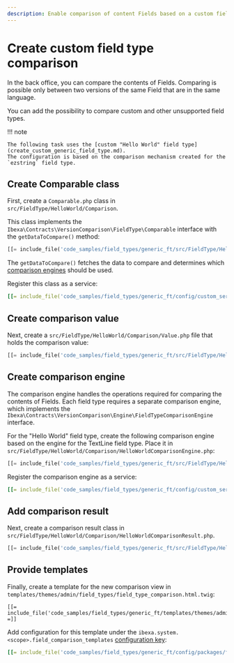 ```yaml
---
description: Enable comparison of content Fields based on a custom field type.
---
```


# Create custom field type comparison

In the back office, you can compare the contents of Fields.
Comparing is possible only between two versions of the same Field that are in the same language.

You can add the possibility to compare custom and other unsupported field types.

!!! note

    The following task uses the [custom "Hello World" field type](create_custom_generic_field_type.md).
    The configuration is based on the comparison mechanism created for the `ezstring` field type.

## Create Comparable class

First, create a `Comparable.php` class in `src/FieldType/HelloWorld/Comparison`.

This class implements the `Ibexa\Contracts\VersionComparison\FieldType\Comparable` interface with the `getDataToCompare()` method:

``` php
[[= include_file('code_samples/field_types/generic_ft/src/FieldType/HelloWorld/Comparison/Comparable.php') =]]
```

The `getDataToCompare()` fetches the data to compare and determines which [comparison engines](#create-comparison-engine) should be used.

Register this class as a service:

``` yaml
[[= include_file('code_samples/field_types/generic_ft/config/custom_services.yaml', 0, 1) =]][[= include_file('code_samples/field_types/generic_ft/config/custom_services.yaml', 7, 10) =]]
```

## Create comparison value

Next, create a `src/FieldType/HelloWorld/Comparison/Value.php` file that holds the comparison value:

``` php
[[= include_file('code_samples/field_types/generic_ft/src/FieldType/HelloWorld/Comparison/Value.php') =]]
```

## Create comparison engine

The comparison engine handles the operations required for comparing the contents of Fields.
Each field type requires a separate comparison engine, which implements the `Ibexa\Contracts\VersionComparison\Engine\FieldTypeComparisonEngine` interface.

For the "Hello World" field type, create the following comparison engine based on the engine for the TextLine field type.
Place it in `src/FieldType/HelloWorld/Comparison/HelloWorldComparisonEngine.php`:

``` php
[[= include_file('code_samples/field_types/generic_ft/src/FieldType/HelloWorld/Comparison/HelloWorldComparisonEngine.php') =]]
```

Register the comparison engine as a service:

``` yaml
[[= include_file('code_samples/field_types/generic_ft/config/custom_services.yaml', 0, 1) =]][[= include_file('code_samples/field_types/generic_ft/config/custom_services.yaml', 11, 14) =]]
```

## Add comparison result

Next, create a comparison result class in `src/FieldType/HelloWorld/Comparison/HelloWorldComparisonResult.php`.

``` php
[[= include_file('code_samples/field_types/generic_ft/src/FieldType/HelloWorld/Comparison/HelloWorldComparisonResult.php') =]]
```

## Provide templates

Finally, create a template for the new comparison view in `templates/themes/admin/field_types/field_type_comparison.html.twig`:

``` html+twig
[[= include_file('code_samples/field_types/generic_ft/templates/themes/admin/field_types/field_type_comparison.html.twig') =]]
```

Add configuration for this template under the `ibexa.system.<scope>.field_comparison_templates` [configuration key](configuration.md#configuration-files):

```yaml
[[= include_file('code_samples/field_types/generic_ft/config/packages/field_templates.yaml', 0, 3) =]][[= include_file('code_samples/field_types/generic_ft/config/packages/field_templates.yaml', 5, 7) =]]
```
